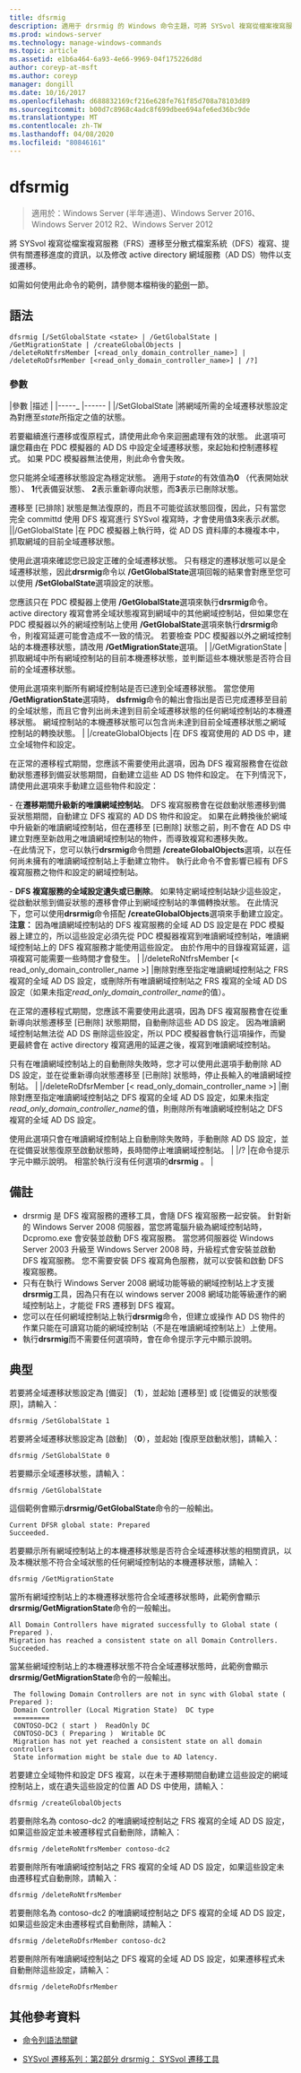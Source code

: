 ```yaml
---
title: dfsrmig
description: 適用于 drsrmig 的 Windows 命令主題，可將 SYSvol 複寫從檔案複寫服務（FRS）遷移至分散式檔案系統（DFS）複寫、提供有關遷移進度的資訊，以及修改 active directory 網域服務（AD DS）物件以支援遷移。
ms.prod: windows-server
ms.technology: manage-windows-commands
ms.topic: article
ms.assetid: e1b6a464-6a93-4e66-9969-04f175226d8d
author: coreyp-at-msft
ms.author: coreyp
manager: dongill
ms.date: 10/16/2017
ms.openlocfilehash: d688832169cf216e628fe761f85d708a78103d89
ms.sourcegitcommit: b00d7c8968c4adc8f699dbee694afe6ed36bc9de
ms.translationtype: MT
ms.contentlocale: zh-TW
ms.lasthandoff: 04/08/2020
ms.locfileid: "80846161"
---
```

# <a name="dfsrmig"></a>dfsrmig

>適用於：Windows Server (半年通道)、Windows Server 2016、Windows Server 2012 R2、Windows Server 2012

將 SYSvol 複寫從檔案複寫服務（FRS）遷移至分散式檔案系統（DFS）複寫、提供有關遷移進度的資訊，以及修改 active directory 網域服務（AD DS）物件以支援遷移。

如需如何使用此命令的範例，請參閱本檔稍後的[範例](#BKMK_examples)一節。

## <a name="syntax"></a>語法

```
dfsrmig [/SetGlobalState <state> | /GetGlobalState | /GetMigrationState | /createGlobalObjects | 
/deleteRoNtfrsMember [<read_only_domain_controller_name>] | /deleteRoDfsrMember [<read_only_domain_controller_name>] | /?]
```

### <a name="parameters"></a>參數

|參數 |描述 | |-----_ |------ | |/SetGlobalState <state> |將網域所需的全域遷移狀態設定為對應至*state*所指定之值的狀態。<p>若要繼續進行遷移或復原程式，請使用此命令來迴圈處理有效的狀態。 此選項可讓您藉由在 PDC 模擬器的 AD DS 中設定全域遷移狀態，來起始和控制遷移程式。 如果 PDC 模擬器無法使用，則此命令會失敗。<p>您只能將全域遷移狀態設定為穩定狀態。 適用于*state*的有效值為**0** （代表開始狀態）、 **1**代表備妥狀態、 **2**表示重新導向狀態，而**3**表示已刪除狀態。<p>遷移至 [已排除] 狀態是無法復原的，而且不可能從該狀態回復，因此，只有當您完全 committd 使用 DFS 複寫進行 SYSvol 複寫時，才會使用值**3**來表示*狀態*。 ||/GetGlobalState |在 PDC 模擬器上執行時，從 AD DS 資料庫的本機複本中，抓取網域的目前全域遷移狀態。<p>使用此選項來確認您已設定正確的全域遷移狀態。 只有穩定的遷移狀態可以是全域遷移狀態，因此**drsrmig**命令以 **/GetGlobalState**選項回報的結果會對應至您可以使用 **/SetGlobalState**選項設定的狀態。<p>您應該只在 PDC 模擬器上使用 **/GetGlobalState**選項來執行**drsrmig**命令。 active directory 複寫會將全域狀態複寫到網域中的其他網域控制站，但如果您在 PDC 模擬器以外的網域控制站上使用 **/GetGlobalState**選項來執行**drsrmig**命令，則複寫延遲可能會造成不一致的情況。 若要檢查 PDC 模擬器以外之網域控制站的本機遷移狀態，請改用 **/GetMigrationState**選項。 | |/GetMigrationState |抓取網域中所有網域控制站的目前本機遷移狀態，並判斷這些本機狀態是否符合目前的全域遷移狀態。<p>使用此選項來判斷所有網域控制站是否已達到全域遷移狀態。 當您使用 **/GetMigrationState**選項時， **dsfrmig**命令的輸出會指出是否已完成遷移至目前的全域狀態，而且它會列出尚未達到目前全域遷移狀態的任何網域控制站的本機遷移狀態。 網域控制站的本機遷移狀態可以包含尚未達到目前全域遷移狀態之網域控制站的轉換狀態。 | |/createGlobalObjects |在 DFS 複寫使用的 AD DS 中，建立全域物件和設定。<p>在正常的遷移程式期間，您應該不需要使用此選項，因為 DFS 複寫服務會在從啟動狀態遷移到備妥狀態期間，自動建立這些 AD DS 物件和設定。 在下列情況下，請使用此選項來手動建立這些物件和設定：<p>-  在**遷移期間升級新的唯讀網域控制站**。 DFS 複寫服務會在從啟動狀態遷移到備妥狀態期間，自動建立 DFS 複寫的 AD DS 物件和設定。 如果在此轉換後於網域中升級新的唯讀網域控制站，但在遷移至 [已刪除] 狀態之前，則不會在 AD DS 中建立對應至新啟用之唯讀網域控制站的物件，而導致複寫和遷移失敗。<br />-在此情況下，您可以執行**drsrmig**命令問題 **/createGlobalObjects**選項，以在任何尚未擁有的唯讀網域控制站上手動建立物件。 執行此命令不會影響已經有 DFS 複寫服務之物件和設定的網域控制站。<p>- **DFS 複寫服務的全域設定遺失或已刪除**。 如果特定網域控制站缺少這些設定，從啟動狀態到備妥狀態的遷移會停止到網域控制站的準備轉換狀態。 在此情況下，您可以使用**drsrmig**命令搭配 **/createGlobalObjects**選項來手動建立設定。 **注意：** 因為唯讀網域控制站的 DFS 複寫服務的全域 AD DS 設定是在 PDC 模擬器上建立的，所以這些設定必須先從 PDC 模擬器複寫到唯讀網域控制站，唯讀網域控制站上的 DFS 複寫服務才能使用這些設定。 由於作用中的目錄複寫延遲，這項複寫可能需要一些時間才會發生。 | |/deleteRoNtfrsMember [< read_only_domain_controller_name >] |刪除對應至指定唯讀網域控制站之 FRS 複寫的全域 AD DS 設定，或刪除所有唯讀網域控制站之 FRS 複寫的全域 AD DS 設定（如果未指定*read_only_domain_controller_name*的值）。<p>在正常的遷移程式期間，您應該不需要使用此選項，因為 DFS 複寫服務會在從重新導向狀態遷移至 [已刪除] 狀態期間，自動刪除這些 AD DS 設定。 因為唯讀網域控制站無法從 AD DS 刪除這些設定，所以 PDC 模擬器會執行這項操作，而變更最終會在 active directory 複寫適用的延遲之後，複寫到唯讀網域控制站。<p>只有在唯讀網域控制站上的自動刪除失敗時，您才可以使用此選項手動刪除 AD DS 設定，並在從重新導向狀態遷移至 [已刪除] 狀態時，停止長輸入的唯讀網域控制站。 | |/deleteRoDfsrMember [< read_only_domain_controller_name >] |刪除對應至指定唯讀網域控制站之 DFS 複寫的全域 AD DS 設定，如果未指定*read_only_domain_controller_name*的值，則刪除所有唯讀網域控制站之 DFS 複寫的全域 AD DS 設定。<p>使用此選項只會在唯讀網域控制站上自動刪除失敗時，手動刪除 AD DS 設定，並在從備妥狀態復原至啟動狀態時，長時間停止唯讀網域控制站。 | |/? |在命令提示字元中顯示說明。 相當於執行沒有任何選項的**drsrmig** 。 |

## <a name="remarks"></a>備註
- drsrmig 是 DFS 複寫服務的遷移工具，會隨 DFS 複寫服務一起安裝。
 針對新的 Windows Server 2008 伺服器，當您將電腦升級為網域控制站時，Dcpromo.exe 會安裝並啟動 DFS 複寫服務。 當您將伺服器從 Windows Server 2003 升級至 Windows Server 2008 時，升級程式會安裝並啟動 DFS 複寫服務。 您不需要安裝 DFS 複寫角色服務，就可以安裝和啟動 DFS 複寫服務。
- 只有在執行 Windows Server 2008 網域功能等級的網域控制站上才支援**drsrmig**工具，因為只有在以 windows server 2008 網域功能等級運作的網域控制站上，才能從 FRS 遷移到 DFS 複寫。
- 您可以在任何網域控制站上執行**drsrmig**命令，但建立或操作 AD DS 物件的作業只能在可讀寫功能的網域控制站（不是在唯讀網域控制站上）上使用。
- 執行**drsrmig**而不需要任何選項時，會在命令提示字元中顯示說明。

## <a name="examples"></a><a name=BKMK_examples></a>典型
若要將全域遷移狀態設定為 [備妥] （**1**），並起始 [遷移至] 或 [從備妥的狀態復原]，請輸入：
 ```
 dfsrmig /SetGlobalState 1
 ```
 若要將全域遷移狀態設定為 [啟動] （**0**），並起始 [復原至啟動狀態]，請輸入：
 ```
 dfsrmig /SetGlobalState 0
 ```
 若要顯示全域遷移狀態，請輸入：
 ```
 dfsrmig /GetGlobalState
 ```
 這個範例會顯示**drsrmig/GetGlobalState**命令的一般輸出。
 ```
 Current DFSR global state: Prepared 
 Succeeded.
 ```
 若要顯示所有網域控制站上的本機遷移狀態是否符合全域遷移狀態的相關資訊，以及本機狀態不符合全域狀態的任何網域控制站的本機遷移狀態，請輸入：
 ```
 dfsrmig /GetMigrationState
 ```
 當所有網域控制站上的本機遷移狀態符合全域遷移狀態時，此範例會顯示**drsrmig/GetMigrationState**命令的一般輸出。
 ```
 All Domain Controllers have migrated successfully to Global state ( Prepared ).
 Migration has reached a consistent state on all Domain Controllers.
 Succeeded.
 ```
 當某些網域控制站上的本機遷移狀態不符合全域遷移狀態時，此範例會顯示**drsrmig/GetMigrationState**命令的一般輸出。
 ```
  The following Domain Controllers are not in sync with Global state ( Prepared ):
  Domain Controller (Local Migration State)  DC type
  =========
  CONTOSO-DC2 ( start )  ReadOnly DC
  CONTOSO-DC3 ( Preparing )  Writable DC
  Migration has not yet reached a consistent state on all domain controllers
  State information might be stale due to AD latency.
 ```
若要建立全域物件和設定 DFS 複寫，以在未于遷移期間自動建立這些設定的網域控制站上，或在遺失這些設定的位置 AD DS 中使用，請輸入：
```
dfsrmig /createGlobalObjects
```
若要刪除名為 contoso-dc2 的唯讀網域控制站之 FRS 複寫的全域 AD DS 設定，如果這些設定並未被遷移程式自動刪除，請輸入：
```
dfsrmig /deleteRoNtfrsMember contoso-dc2
```
若要刪除所有唯讀網域控制站之 FRS 複寫的全域 AD DS 設定，如果這些設定未由遷移程式自動刪除，請輸入：
```
dfsrmig /deleteRoNtfrsMember
```
若要刪除名為 contoso-dc2 的唯讀網域控制站之 DFS 複寫的全域 AD DS 設定，如果這些設定未由遷移程式自動刪除，請輸入：
```
dfsrmig /deleteRoDfsrMember contoso-dc2
```
若要刪除所有唯讀網域控制站之 DFS 複寫的全域 AD DS 設定，如果遷移程式未自動刪除這些設定，請輸入：
```
dfsrmig /deleteRoDfsrMember
```
## <a name="additional-references"></a>其他參考資料
- [命令列語法關鍵](https://go.microsoft.com/fwlink/?LinkId=122056)

- [SYSvol 遷移系列：第2部分 drsrmig： SYSvol 遷移工具](https://go.microsoft.com/fwlink/?LinkID=121757)
